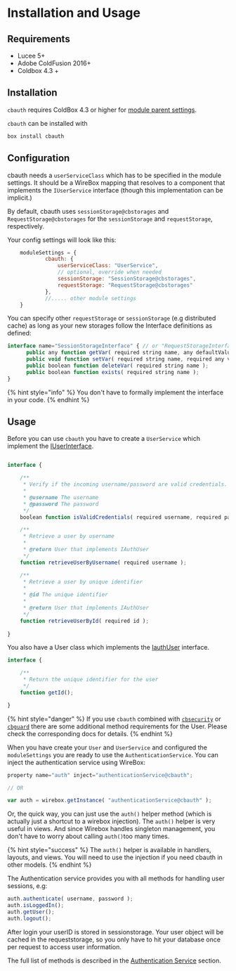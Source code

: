 # Installation and Usage

## Requirements

* Lucee 5+
* Adobe ColdFusion 2016+
* Coldbox 4.3 +

## Installation

`cbauth` requires ColdBox 4.3 or higher for [module parent settings](https://github.com/ortus-docs/coldbox-docs/blob/v4.x/intro/introduction/whats-new-with-4.3.0.md).

`cbauth` can be installed with

```bash
box install cbauth
```

## Configuration

cbauth needs a `userServiceClass` which has to be specified in the module settings.  It should be a WireBox mapping that resolves to a component that implements the `IUserService` interface \(though this implementation can be implicit.\)

By default,  cbauth uses `sessionStorage@cbstorages`  and `RequestStorage@cbstorages`  for the `sessionStorage` and `requestStorage`, respectively.

Your config settings will look like this:

```javascript
	moduleSettings = {
			cbauth: {
				userServiceClass: "UserService",
				// optional, override when needed
				sessionStorage: "SessionStorage@cbstorages",
				requestStorage: "RequestStorage@cbstorages"
			},
			//..... other module settings 
	}
```

You can specify other `requestStorage` or `sessionStorage` \(e.g distributed cache\) as long as your new storages follow the Interface definitions as defined:

```javascript
interface name="SessionStorageInterface" { // or "RequestStorageInterface"
	  public any function getVar( required string name, any defaultValue );
	  public void function setVar( required string name, required any value );
	  public boolean function deleteVar( required string name );
	  public boolean function exists( required string name );
}
```

{% hint style="info" %}
You don't have to formally implement the interface in your code.
{% endhint %}

## Usage

Before you can use `cbauth` you have to create a `UserService` which implement the [IUserInterface](iuserservice.md).  

```javascript

interface {

	/**
	 * Verify if the incoming username/password are valid credentials.
	 *
	 * @username The username
	 * @password The password
	 */
	boolean function isValidCredentials( required username, required password );

	/**
	 * Retrieve a user by username
	 *
	 * @return User that implements IAuthUser
	 */
	function retrieveUserByUsername( required username );

	/**
	 * Retrieve a user by unique identifier
	 *
	 * @id The unique identifier
	 *
	 * @return User that implements IAuthUser
	 */
	function retrieveUserById( required id );
	
}
```

You also have a User class which implements the [IauthUser](iauthuser.md) interface.

```javascript
interface {

    /**
     * Return the unique identifier for the user
     */
    function getId();

}
```

{% hint style="danger" %}
If you use `cbauth` combined with [`cbsecurity`](https://coldbox-security.ortusbooks.com/usage/authentication-services#user-interface) or [`cbguard`](https://www.forgebox.io/view/cbguard) there are some additional method requirements for the User. Please check the corresponding docs for details.
{% endhint %}

When you have create your `User` and `UserService` and configured the `moduleSettings` you are ready to use the `AuthenticationService`. You can inject the authentication service using WireBox:

```javascript
property name="auth" inject="authenticationService@cbauth";

// OR

var auth = wirebox.getInstance( "authenticationService@cbauth" );
```

Or, the quick way, you can just use the `auth()` helper method \(which is actually just a shortcut to a wirebox injection\). The `auth()` helper is very useful in views. And since Wirebox handles singleton management, you don't have to worry about calling `auth()`too many times.

{% hint style="success" %}
The `auth()` helper is available in handlers, layouts, and views.  You will need to use the injection if you need cbauth in other models.
{% endhint %}

The Authentication service provides you with all methods for handling user sessions, e.g:

```javascript
auth.authenticate( username, password );
auth.isLoggedIn();
auth.getUser();
auth.logout();
```

After login your userID is stored in sessionstorage. Your user object will be cached in the requeststorage, so you only have to hit your database once per request to access user information. 

The full list of methods is described in the [Authentication Service](authentication-service.md) section.

